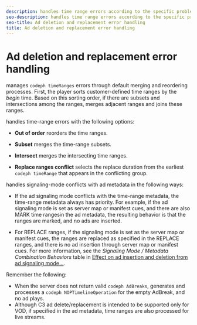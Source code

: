 ```yaml
---
description: handles time range errors according to the specific problem by merging or reordering the improperly defined time ranges.
seo-description: handles time range errors according to the specific problem by merging or reordering the improperly defined time ranges.
seo-title: Ad deletion and replacement error handling
title: Ad deletion and replacement error handling
---
```


# Ad deletion and replacement error handling

manages `codeph timeRanges` errors through default merging and reordering processes. First, the player sorts customer-defined time ranges by the *begin* time. Based on this sorting order, if there are subsets and intersections among the ranges,  merges adjacent ranges and joins these ranges.

handles time-range errors with the following options:
* **Out of order**
  reorders the time ranges.
  
  
* **Subset**
  merges the time-range subsets.
  
  
* **Intersect**
  merges the intersecting time ranges.
  
  
* **Replace ranges conflict**
  selects the replace duration from the earliest `codeph timeRange` that appears in the conflicting group.
  
  

handles signaling-mode conflicts with ad metadata in the following ways:


* If the ad signaling mode conflicts with the time-range metadata, the time-range metadata always has priority.
  For example, if the ad signaling mode is set as server map or manifest cues, and there are also MARK time rangesin the ad metadata, the resulting behavior is that the ranges are marked, and no ads are inserted.
  
  
* For REPLACE ranges, if the signaling mode is set as the server map or manifest cues, the ranges are replaced as specified in the REPLACE ranges, and there is no ad insertion through server map or manifest cues.
  For more information, see the *Signaling Mode / Metadata Combination Behaviors* table in [Effect on ad insertion and deletion from ad signaling mode...](c_psdk_android_2.5_signaling-mode-metadata-combos-android.md#c_psdk_signaling-mode-metadata-combos-android).
  
  

Remember the following:
* When the server does not return valid `codeph AdBreaks`,  generates and processes a `codeph NOPTimelineOperation` for the empty AdBreak, and no ad plays.
* Although C3 ad delete/replacement is intended to be supported only for VOD, if specified in the ad metadata, time ranges are also processed for live streams.

